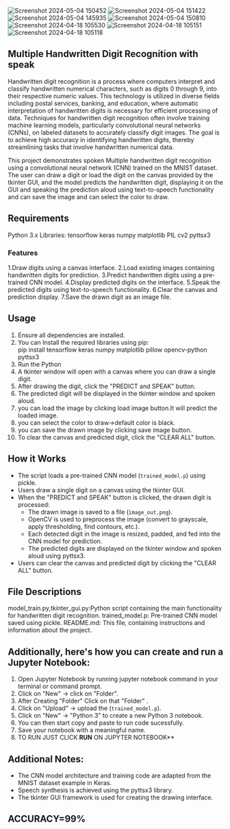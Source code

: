 ![Screenshot 2024-05-04 150452](https://github.com/Dan12-a/spoken_multi_handwritten_digit_recogniztion/assets/119096073/9307d3a5-dbfc-45b1-8267-070ad19fdf88)
![Screenshot 2024-05-04 151422](https://github.com/Dan12-a/spoken_multi_handwritten_digit_recogniztion/assets/119096073/99fc30e7-f7db-4c49-bfae-2dc337d9be9a)
![Screenshot 2024-05-04 145935](https://github.com/Dan12-a/spoken_multi_handwritten_digit_recogniztion/assets/119096073/3397cc48-cb09-4284-b426-3bca83aa47c2)
![Screenshot 2024-05-04 150810](https://github.com/Dan12-a/spoken_multi_handwritten_digit_recogniztion/assets/119096073/52a6039e-668e-45c1-af80-44f958765bc3)
![Screenshot 2024-04-18 105530](https://github.com/Dan12-a/spoken_multi_handwritten_digit_recogniztion/assets/119096073/941fb2a8-92fd-47b8-bb6f-ea6ec598cdaa)
![Screenshot 2024-04-18 105151](https://github.com/Dan12-a/spoken_multi_handwritten_digit_recogniztion/assets/119096073/03847bfd-17ae-419b-a8c8-46ae0420076d)
![Screenshot 2024-04-18 105118](https://github.com/Dan12-a/spoken_multi_handwritten_digit_recogniztion/assets/119096073/010e3d8d-16e1-41d8-9ea8-846697e2386c)

## Multiple Handwritten Digit Recognition with speak
Handwritten digit recognition is a process where computers interpret and classify handwritten numerical characters, such as digits 0 through 9, into their respective numeric values. This technology is utilized in diverse fields including postal services, banking, and education, where automatic interpretation of handwritten digits is necessary for efficient processing of data. Techniques for handwritten digit recognition often involve training machine learning models, particularly convolutional neural networks (CNNs), on labeled datasets to accurately classify digit images. The goal is to achieve high accuracy in identifying handwritten digits, thereby streamlining tasks that involve handwritten numerical data.

This project demonstrates spoken Multiple handwritten digit recognition using a convolutional neural network (CNN) trained on the MNIST dataset. The user can draw a digit or load the digit on the canvas provided by the tkinter GUI, and the model predicts the handwritten digit, displaying it on the GUI and speaking the prediction aloud using text-to-speech functionality and can save the image and can select the color to draw.

## Requirements
Python 3.x
Libraries:
tensorflow
keras
numpy
matplotlib
PIL
cv2
pyttsx3

### Features
1.Draw digits using a canvas interface.
2.Load existing images containing handwritten digits for prediction.
3.Predict handwritten digits using a pre-trained CNN model.
4.Display predicted digits on the interface.
5.Speak the predicted digits using text-to-speech functionality.
6.Clear the canvas and prediction display.
7.Save the drawn digit as an image file.

## Usage
1. Ensure all dependencies are installed.
2.  You can Install the required libraries using pip:  
   pip install tensorflow keras numpy matplotlib pillow opencv-python pyttsx3
3. Run the Python 
4. A tkinter window will open with a canvas where you can draw a single digit.
5. After drawing the digit, click the "PREDICT and SPEAK" button.
6. The predicted digit will be displayed in the tkinter window and spoken aloud.
7. you can load the image by clicking load image button.It will predict the loaded image.
8. you can select the color to draw->default color is black.
9. you can save the drawn image by clicking save image button.
10. To clear the canvas and predicted digit, click the "CLEAR ALL" button.

## How it Works
- The script loads a pre-trained CNN model (`trained_model.p`) using pickle.
- Users draw a single digit on a canvas using the tkinter GUI.
- When the "PREDICT and SPEAK" button is clicked, the drawn digit is processed:
  - The drawn image is saved to a file (`image_out.png`).
  - OpenCV is used to preprocess the image (convert to grayscale, apply thresholding, find contours, etc.).
  - Each detected digit in the image is resized, padded, and fed into the CNN model for prediction.
  - The predicted digits are displayed on the tkinter window and spoken aloud using pyttsx3.
- Users can clear the canvas and predicted digit by clicking the "CLEAR ALL" button.

## File Descriptions
model_train.py,tkinter_gui.py:Python script containing the main functionality for handwritten digit recognition.
trained_model.p: Pre-trained CNN model saved using pickle.
README.md: This file, containing instructions and information about the project.

## Additionally, here's how you can **create** and **run** a Jupyter Notebook:
1. Open Jupyter Notebook by running jupyter notebook command in your terminal or command prompt.
2. Click on "New" -> click on "Folder".
3. After Creating "Folder" Click on that "Folder" . 
4. Click on "Upload" -> upload the (`trained_model.p`).
5. Click on "New" -> "Python 3" to create a new Python 3 notebook.
6. You can then start copy and paste to run code sucessfully.
7. Save your notebook with a meaningful name.
8. TO RUN JUST CLICK **RUN** ON JUPYTER NOTEBOOK**

## Additional Notes:
- The CNN model architecture and training code are adapted from the MNIST dataset example in Keras.
- Speech synthesis is achieved using the pyttsx3 library.
- The tkinter GUI framework is used for creating the drawing interface.

## ACCURACY=99%


